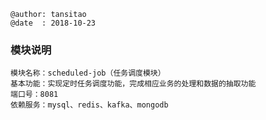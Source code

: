 ```
@author: tansitao
@date  : 2018-10-23
```

### 模块说明 ###
```
模块名称：scheduled-job（任务调度模块）
基本功能：实现定时任务调度功能，完成相应业务的处理和数据的抽取功能
端口号：8081
依赖服务：mysql、redis、kafka、mongodb

```
